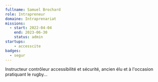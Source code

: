 ```yaml
---
fullname: Samuel Brochard
role: Intrapreneur
domaine: Intraprenariat
missions:
  - start: 2022-04-04
    end: 2023-06-30
    status: admin
startups:
    - accesscite
badges:
  - segur
---
```


Instructeur contrôleur accessibilité et sécurité, ancien élu et à l'occasion pratiquant le rugby...

